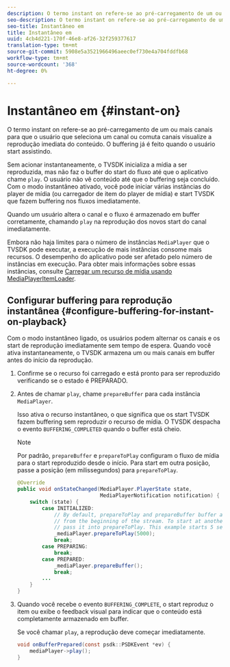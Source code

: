 ```yaml
---
description: O termo instant on refere-se ao pré-carregamento de um ou mais canais para que o usuário que seleciona um canal ou comuta canais visualize a reprodução imediata do conteúdo. O buffering já é feito quando o usuário start assistindo.
seo-description: O termo instant on refere-se ao pré-carregamento de um ou mais canais para que o usuário que seleciona um canal ou comuta canais visualize a reprodução imediata do conteúdo. O buffering já é feito quando o usuário start assistindo.
seo-title: Instantâneo em
title: Instantâneo em
uuid: 4cb4d221-170f-46e8-af26-32f259377617
translation-type: tm+mt
source-git-commit: 5908e5a3521966496aeec0ef730e4a704fddfb68
workflow-type: tm+mt
source-wordcount: '368'
ht-degree: 0%

---
```



# Instantâneo em {#instant-on}

O termo instant on refere-se ao pré-carregamento de um ou mais canais para que o usuário que seleciona um canal ou comuta canais visualize a reprodução imediata do conteúdo. O buffering já é feito quando o usuário start assistindo.

Sem acionar instantaneamente, o TVSDK inicializa a mídia a ser reproduzida, mas não faz o buffer do start do fluxo até que o aplicativo chame `play`. O usuário não vê conteúdo até que o buffering seja concluído. Com o modo instantâneo ativado, você pode iniciar várias instâncias do player de mídia (ou carregador de item do player de mídia) e start TVSDK que fazem buffering nos fluxos imediatamente.

Quando um usuário altera o canal e o fluxo é armazenado em buffer corretamente, chamando `play` na reprodução dos novos start do canal imediatamente.

Embora não haja limites para o número de instâncias `MediaPlayer` que o TVSDK pode executar, a execução de mais instâncias consome mais recursos. O desempenho do aplicativo pode ser afetado pelo número de instâncias em execução. Para obter mais informações sobre essas instâncias, consulte [Carregar um recurso de mídia usando MediaPlayerItemLoader](../../../tvsdk-1.4-for-android/ui-configure/mediaplayer-initialize-for-video/android-1.4-media-mediaplayeritemloader.md).

## Configurar buffering para reprodução instantânea {#configure-buffering-for-instant-on-playback}

Com o modo instantâneo ligado, os usuários podem alternar os canais e os start de reprodução imediatamente sem tempo de espera. Quando você ativa instantaneamente, o TVSDK armazena um ou mais canais em buffer antes do início da reprodução.

1. Confirme se o recurso foi carregado e está pronto para ser reproduzido verificando se o estado é PREPARADO.
1. Antes de chamar `play`, chame `prepareBuffer` para cada instância `MediaPlayer`.

   Isso ativa o recurso instantâneo, o que significa que os start TVSDK fazem buffering sem reproduzir o recurso de mídia. O TVSDK despacha o evento `BUFFERING_COMPLETED` quando o buffer está cheio.

   >[!NOTE]
   >
   >Por padrão, `prepareBuffer` e `prepareToPlay` configuram o fluxo de mídia para o start reproduzido desde o início. Para start em outra posição, passe a posição (em milissegundos) para `prepareToPlay`.

   ```java
   @Override 
   public void onStateChanged(MediaPlayer.PlayerState state,  
                              MediaPlayerNotification notification) { 
       switch (state) { 
           case INITIALIZED: 
               // By default, prepareToPlay and prepareBuffer buffer and start playing 
               // from the beginning of the stream. To start at another position, 
               // pass it into prepareToPlay. This example starts 5 seconds into the stream. 
               _mediaPlayer.prepareToPlay(5000); 
               break; 
           case PREPARING: 
               break; 
           case PREPARED: 
               _mediaPlayer.prepareBuffer(); 
               break; 
           ... 
       } 
   }
   ```

1. Quando você recebe o evento `BUFFERING_COMPLETE`, o start reproduz o item ou exibe o feedback visual para indicar que o conteúdo está completamente armazenado em buffer.

   Se você chamar `play`, a reprodução deve começar imediatamente.

   ```java
   void onBufferPrepared(const psdk::PSDKEvent *ev) { 
       mediaPlayer->play(); 
   }
   ```
